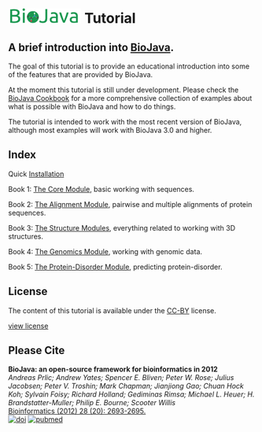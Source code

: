  <img src="logo.png" height="30"/> Tutorial
===

A brief introduction into [BioJava](https://github.com/biojava/biojava).
-----

The goal of this tutorial is to provide an educational introduction into some of the features that are provided by BioJava.

At the moment this tutorial is still under development. Please check  the [BioJava Cookbook](http://biojava.org/wikis/BioJava:CookBook4.0) for a more comprehensive collection of examples about what is possible with BioJava and how to do things.

The tutorial is intended to work with the most recent version of BioJava, although most examples will work with BioJava 3.0 and higher.

## Index

Quick [Installation](installation.md)

Book 1: [The Core Module](core/README.md), basic working with sequences.

Book 2: [The Alignment Module](alignment/README.md), pairwise and multiple alignments of protein sequences.

Book 3: [The Structure Modules](structure/README.md), everything related to working with 3D structures.

Book 4: [The Genomics Module](genomics/README.md), working with genomic data.

Book 5: [The Protein-Disorder Module](protein-disorder/README.md), predicting protein-disorder.

## License

The content of this tutorial is available under the [CC-BY](http://creativecommons.org/licenses/by/3.0/) license.

[view license](license.md)

## Please Cite

**BioJava: an open-source framework for bioinformatics in 2012**<br/>
*Andreas Prlic; Andrew Yates; Spencer E. Bliven; Peter W. Rose; Julius Jacobsen; Peter V. Troshin; Mark Chapman; Jianjiong Gao; Chuan Hock Koh; Sylvain Foisy; Richard Holland; Gediminas Rimsa; Michael L. Heuer; H. Brandstatter-Muller; Philip E. Bourne; Scooter Willis* <br/>
[Bioinformatics (2012) 28 (20): 2693-2695.](http://bioinformatics.oxfordjournals.org/content/28/20/2693.abstract) <br/>
[![doi](http://img.shields.io/badge/doi-10.1093%2Fbioinformatics%2Fbts494-blue.svg?style=flat)](http://bioinformatics.oxfordjournals.org/content/28/20/2693.abstract) [![pubmed](http://img.shields.io/badge/pubmed-22877863-blue.svg?style=flat)](http://www.ncbi.nlm.nih.gov/pubmed/22877863)


<!--automatically generated footer-->
